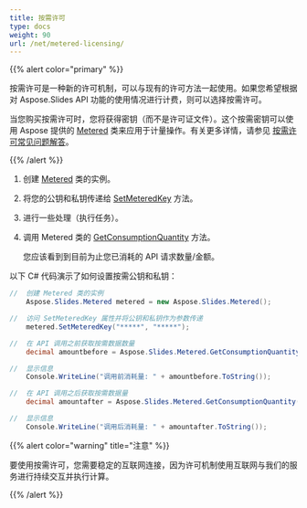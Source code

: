 ```yaml
---
title: 按需许可
type: docs
weight: 90
url: /net/metered-licensing/
---
```


{{% alert color="primary" %}} 

按需许可是一种新的许可机制，可以与现有的许可方法一起使用。如果您希望根据对 Aspose.Slides API 功能的使用情况进行计费，则可以选择按需许可。

当您购买按需许可时，您将获得密钥（而不是许可证文件）。这个按需密钥可以使用 Aspose 提供的 [Metered](https://reference.aspose.com/slides/net/aspose.slides/metered/) 类来应用于计量操作。有关更多详情，请参见 [按需许可常见问题解答](https://purchase.aspose.com/faqs/licensing/metered)。

{{% /alert %}} 

1. 创建 [Metered](https://reference.aspose.com/slides/net/aspose.slides/metered/) 类的实例。
1. 将您的公钥和私钥传递给 [SetMeteredKey](https://reference.aspose.com/slides/net/aspose.slides/metered/setmeteredkey/) 方法。
1. 进行一些处理（执行任务）。
1. 调用 Metered 类的 [GetConsumptionQuantity](https://reference.aspose.com/slides/net/aspose.slides/metered/getconsumptionquantity/) 方法。

   您应该看到到目前为止您已消耗的 API 请求数量/金额。

以下 C# 代码演示了如何设置按需公钥和私钥：

```c#
//  创建 Metered 类的实例
	Aspose.Slides.Metered metered = new Aspose.Slides.Metered();

//  访问 SetMeteredKey 属性并将公钥和私钥作为参数传递
	metered.SetMeteredKey("*****", "*****");

//  在 API 调用之前获取按需数据数量
	decimal amountbefore = Aspose.Slides.Metered.GetConsumptionQuantity();

//  显示信息
	Console.WriteLine("调用前消耗量: " + amountbefore.ToString());

//  在 API 调用之后获取按需数据量
	decimal amountafter = Aspose.Slides.Metered.GetConsumptionQuantity();

//  显示信息
	Console.WriteLine("调用后消耗量: " + amountafter.ToString());
```

{{% alert color="warning" title="注意"  %}} 

要使用按需许可，您需要稳定的互联网连接，因为许可机制使用互联网与我们的服务进行持续交互并执行计算。

{{% /alert %}} 